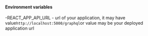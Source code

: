 #### Environment variables

-REACT_APP_API_URL - url of your application, it may have value`http://localhost:5000/graphql`or value may be your deployed application url

